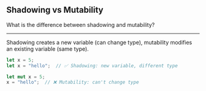 ## Shadowing vs Mutability

What is the difference between shadowing and mutability?

---

Shadowing creates a new variable (can change type), mutability modifies an existing variable (same type).

```rust
let x = 5;
let x = "hello";  // ✅ Shadowing: new variable, different type

let mut x = 5;
x = "hello";  // ❌ Mutability: can't change type
```

